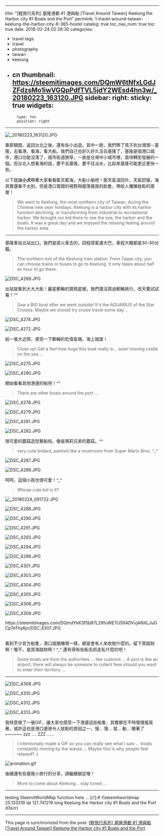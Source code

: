 
---
title: "[輕旅行系列] 基隆港都 #1 港與船 [Travel Around Taiwan] Keelung the Harbor city #1 Boats and the Port"
permlink: 1-travel-around-taiwan-keelung-the-harbor-city-8-365-hostel
catalog: true
toc_nav_num: true
toc: true
date: 2018-02-24 02:26:30
categories:
- travel
tags:
- travel
- photography
- taiwan
- keelung
- cn
thumbnail: https://steemitimages.com/DQmW6tNfxLGdJZFdzsMo1iwVGQpPdfTVL5jdY2WEsd4hn3w/_20180223_163120.JPG
sidebar:
    right:
        sticky: true
widgets:
    -
        type: toc
        position: right
---


![_20180223_163120.JPG](https://steemitimages.com/DQmW6tNfxLGdJZFdzsMo1iwVGQpPdfTVL5jdY2WEsd4hn3w/_20180223_163120.JPG)

春節期間，返回台北之後，還有些小出遊。其中一趟，我們帶了孩子到台灣頭－基隆，去看港，看海，看大船。我們自己也好久好久沒去基隆了，基隆是個港口城市，港口功能沒落了，城市街道狹窄，一直是台灣中小城市裡，亟待轉型發展的一個。但台北人想看海的話，要不去基隆，要不往淡水，比起來基隆可能更近更快一些。

以下就讓**小犬**帶著大家看看藍天藍海，大船小舶吧！那天氣溫回升，天氣舒服，海其實還看不太到，但是港口寬闊的視野與錯落搖晃的船隻，帶給人慵懶放鬆的感覺！

>We went to Keelung, the most northern city of Taiwan, during the Chinese new year holidays. Keelung is a harbor city with its harbor function declining, or transforming from industrial to recreational harbor. We brought our kid there to see the sea, the harbor and the boats. It was a great day and we enjoyed the relaxing feeling around the harbor area. 

*****
基隆車站北站出口。我們是搭火車去的，回程搭客運大巴，車程大概都是30-40分鐘。

>The northern exit of the Keelung train station. From Taipei city, you can choose trains or buses to go to Keelung. It only takes about half an hour to go there.

![DSC_4269.JPG](https://steemitimages.com/DQmP88DisJnq5ojEEk9BRywWYfXc5Bgwny96uY2cgny3Ny5/DSC_4269.JPG)

出站就看到大大大船！麗星郵輪的寶瓶星號。我們還沒搭過郵輪旅行，改天要試試看！^^

>Saw a BIG boat after we went outside! It's the AQUARIUS of the Star Cruises. Maybe we should try cruise travel some day... 

![DSC_4274.JPG](https://steemitimages.com/DQmWqaGyXWYQCgc5KFU4ukKDMNj6NJtk1UrvdG9FbNNTFtB/DSC_4274.JPG)

![DSC_4272.JPG](https://steemitimages.com/DQmYX3xSWEH17rDJGymDW4EkPYnbRK7QBUE2qcuwwFrR5vC/DSC_4272.JPG)

給一張大近照，感受一下郵輪的宏偉氣魄，海上城堡！

>Close up! Get a feel how huge this boat really is... wow! moving castle on the sea ...

![DSC_4275.JPG](https://steemitimages.com/DQmZEgi9nDBmpBJYbaGvXsZS8sxQjNmFf2VcHo7mG44UupM/DSC_4275.JPG)

![DSC_4280.JPG](https://steemitimages.com/DQmTZj6h8gHCjABhzZYdR1Z5ReVvDREzuw4DKE8Yrw9nEeZ/DSC_4280.JPG)

開始看看其他港邊的船吧！^^

>There are other boats around the port ...

![DSC_4278.JPG](https://steemitimages.com/DQmdMd76gqxbd8QcS8dXrbHbQ6N2sTznuX1ndNAmBS36xJB/DSC_4278.JPG)

![DSC_4279.JPG](https://steemitimages.com/DQmf5buMQHztE8Bwprb8ZnphvfHnAufgAqpGXHqbWSG2S5P/DSC_4279.JPG)

![DSC_4281.JPG](https://steemitimages.com/DQmWqxhunyJSNxLRgehzu2uHifV2xLZXhtBayMs2nFzT5Hi/DSC_4281.JPG)

![DSC_4282.JPG](https://steemitimages.com/DQmdyTiozeTU4fdGDHwpokfcimeBVJHVi7uCaKTVCzsHh5E/DSC_4282.JPG)

很可愛的蘑菇造型繫船柱。像是瑪莉兄弟的蘑菇。^^

>very cute bollard, painted like a mushroom from Super Mario Bros. ^_^

![DSC_4287.JPG](https://steemitimages.com/DQmcfUFyQEGaTmbGArA2S2KZeovS2Kce3dyMTGFpbgvWTvV/DSC_4287.JPG)

![DSC_4289.JPG](https://steemitimages.com/DQmSCVTQHkVnn1nnYeUn8hnJTJPYxgu2CjBTGkn7Ak1rkLJ/DSC_4289.JPG)

呵呵，這個小孩也很可愛！*^_^*

>Whose cute kid is it? 

![_20180224_091722.JPG](https://steemitimages.com/DQmPA48Gf69qSUqygX3QPJH4gUKxd2EV3ZFNLmt2eNXbsP6/_20180224_091722.JPG)

![DSC_4288.JPG](https://steemitimages.com/DQmZFosE7sm75eoLh3dd9WMHYiTdkBMmZdBiyb5G2xa4KiN/DSC_4288.JPG)

![DSC_4290.JPG](https://steemitimages.com/DQmVcRxkCkZS1aWiT4gnphbnxiG5ZdTnD7dABFBRVPNN8UD/DSC_4290.JPG)

![DSC_4291.JPG](https://steemitimages.com/DQmPVX87jKPpJnNE4mGo5WwVMpjtdNiUc7XwKCo3fRu7MNb/DSC_4291.JPG)

![DSC_4293.JPG](https://steemitimages.com/DQmR96HsAAL6TkzPV9vqMpDw2hcqwWg4w4pyYeBoCwowbEt/DSC_4293.JPG)

![DSC_4294.JPG](https://steemitimages.com/DQmVy6g2zd4oQcxCFBrC4rSYod6VC9kBvyFkDgV69risoUA/DSC_4294.JPG)

![DSC_4298.JPG](https://steemitimages.com/DQmcoAYCXcmsS4YUnHrQBrcMQaSWX9bsY3rTw8jFisRRQiN/DSC_4298.JPG)

![DSC_4301.JPG](https://steemitimages.com/DQmNwJVtDFwekRSWKLMyWJsTdziCDtzi7Lj3pssV9NckWtY/DSC_4301.JPG)

![DSC_4303.JPG](https://steemitimages.com/DQmciBo8XQfoBEAPMSC1J8WhfKjqwD4yCC9XcSLsfdE72Zg/DSC_4303.JPG)

![DSC_4304.JPG](https://steemitimages.com/DQmWFZF7UtZyxRQ1RYEpe1x1nU3GhG5TCq5tCuQY6RJnvjH/DSC_4304.JPG)

![DSC_4305.JPG](https://steemitimages.com/DQmY3r9o5wrcqvdQvnK9TwYYhvRaFPPdZcNn3GcQJf3REe2/DSC_4305.JPG)

![DSC_4306.JPG](https://steemitimages.com/DQmUNZ6xgVoj7QPWyFRx8imav3MZgcHK5VbUHdwzhjpvueW/DSC_4306.JPG)

![DSC_4309.JPG](https://steemitimages.com/DQmbpKQrEC7Nj5VSjcqS2rx1ASsiTa3GDbhQSRC5Y5PVJJX/DSC_4309.JPG)

<div class='pull-left'>https://steemitimages.com/DQmdYkK3f5b87L29fuWE11J594DVvjANXLJuGCp7eThyAjn/DSC_4307.JPG</div>

<br>看到不少官方船隻，港口就跟機場一樣，總是會有人來收稅什麼的。留下買路財啊！喔不，是買海路財啊！^_^ 還有得有些船去抓走私什麼的吧！

>Some boats are from the authorities ... like customs ... A port is like an airport, there will always be someone to collect fees should you want to enter *their* territory ... 

****

![DSC_4308.JPG](https://steemitimages.com/DQmfQdep9CBrXQytRc6YL29EATevZsfCQKk5vHEQZTLaFdD/DSC_4308.JPG)

![DSC_4310.JPG](https://steemitimages.com/DQmTfwwUvfq7jw4q5XA7DQT9Hwp43rYg6J6xqMTBcJmHrtR/DSC_4310.JPG)

![DSC_4312.JPG](https://steemitimages.com/DQmWYXvUVvss52msVgLgnqQAsSZjEm5bRKpXgiQ8bWp5maR/DSC_4312.JPG)

![DSC_4313.JPG](https://steemitimages.com/DQmRF1X7SHBBcRXHxmZNhwqynqDJuuc26KNEEpLvJn7oEy6/DSC_4313.JPG)

我特意做了一張GIF，讓大家也感受一下港邊這些船隻，其實都在不時慢慢搖晃著，或許這也是港口邊很令人放鬆的原因之一，慢... 慢... 晃... 動... 睡著了~~~~~~ zzz .... ZZZ ......

>I intentionally made a GIF so you can really see what I saw ... boats constantly moving by the waves ... Maybe this is why people feel relaxed? :)

![animation.gif](https://steemitimages.com/DQmVvDVNJJNHXtPUX2vidtyPLCoV13Btj6J3s17cRLkYPgU/animation.gif)

後續還有些基隆小旅行的分享，請繼續鎖定喔！

>More to come about Keelung... stay tuned ...

****
testing SteemitWorldMap function here ...
[//]:# (!steemitworldmap 25.133319 lat 121.741219 long Keelung the Harbor city #1 Boats and the Port d3scr)

- - -

This page is synchronized from the post: [[輕旅行系列] 基隆港都 #1 港與船 [Travel Around Taiwan] Keelung the Harbor city #1 Boats and the Port](https://steemit.com/@deanliu/1-travel-around-taiwan-keelung-the-harbor-city-8-365-hostel)
